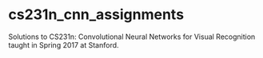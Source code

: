 # cs231n_cnn_assignments
Solutions to CS231n: Convolutional Neural Networks for Visual Recognition taught in Spring 2017 at Stanford.
